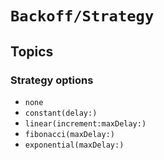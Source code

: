 # ``Backoff/Strategy``

## Topics

### Strategy options

- ``none``
- ``constant(delay:)``
- ``linear(increment:maxDelay:)``
- ``fibonacci(maxDelay:)``
- ``exponential(maxDelay:)``
